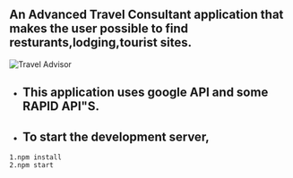 ## An Advanced Travel Consultant application that makes the user possible to find resturants,lodging,tourist sites.
![Travel Advisor](https://i.ibb.co/qph2cZn/image.pngg)

<ul>
  
<li><h2>This application uses google API and some RAPID API"S.</h2></li>

<li><h2>To start the development server,</h2></li>
  </ul>
  
 ```1.npm install```
 <br>
 ```2.npm start``` 
